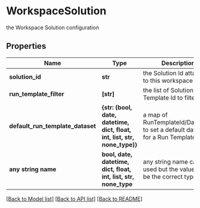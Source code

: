 # WorkspaceSolution

the Workspace Solution configuration

## Properties
Name | Type | Description | Notes
------------ | ------------- | ------------- | -------------
**solution_id** | **str** | the Solution Id attached to this workspace | [optional] 
**run_template_filter** | **[str]** | the list of Solution Run Template Id to filter | [optional] 
**default_run_template_dataset** | **{str: (bool, date, datetime, dict, float, int, list, str, none_type)}** | a map of RunTemplateId/DatasetId to set a default dataset for a Run Template | [optional] 
**any string name** | **bool, date, datetime, dict, float, int, list, str, none_type** | any string name can be used but the value must be the correct type | [optional]

[[Back to Model list]](../README.md#documentation-for-models) [[Back to API list]](../README.md#documentation-for-api-endpoints) [[Back to README]](../README.md)


